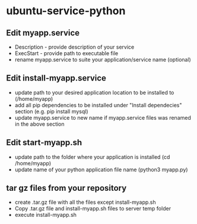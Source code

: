# ubuntu-service-python

## Edit myapp.service
- Description - provide description of your service
- ExecStart - provide path to executable file
- rename myapp.service to suite your application/service name (optional)

## Edit install-myapp.service
- update path to your desired application location to be installed to (/home/myapp)
- add all pip dependencies to be installed under "Install dependecies" section (e.g. pip install mysql)
- update myapp.service to new name if myapp.service files was renamed in the above section

## Edit start-myapp.sh
- update path to the folder where your application is installed (cd /home/myapp)
- update name of your python application file name (python3 myapp.py)

## tar gz files from your repository
- create .tar.gz file with all the files except install-myapp.sh
- Copy .tar.gz file and install-myapp.sh files to server temp folder
- execute install-myapp.sh


